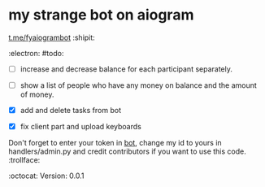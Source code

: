 # my strange bot on aiogram
[t.me/fyaiogrambot](https://t.me/fyaiogrambot) :shipit:


:electron: #todo:
- [ ] increase and decrease balance for each participant separately. 
- [ ] show a list of people who have any money on balance and the amount of money. 
- [x] add and delete tasks from bot 
- [x] fix client part and upload keyboards 


Don't forget to enter your token in [bot](bot.aiogram/bot.py), change my id to yours in handlers/admin.py and credit contributors if you want to use this code.  :trollface:


:octocat: Version: 0.0.1
